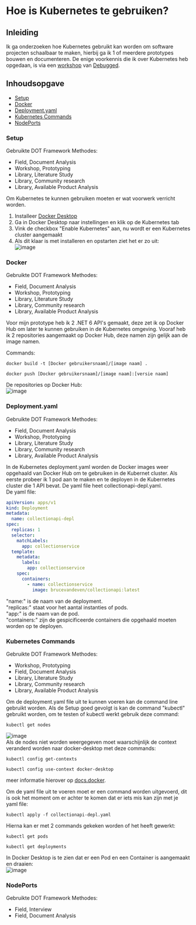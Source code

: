 # Hoe is Kubernetes te gebruiken?

## Inleiding
Ik ga onderzoeken hoe Kubernetes gebruikt kan worden om software projecten schaalbaar te maken, hierbij ga ik 1 of meerdere prototypes bouwen en documenteren. De enige voorkennis die ik over Kubernetes heb opgedaan, is via een [workshop](https://github.com/debugged/workshops) van [Debugged](https://debugged.nl/?gclid=CjwKCAiApvebBhAvEiwAe7mHSN7ONtGM5xsVN1K8ZzEnTrDmJjKs69b7Fgj6jzaR5KVz__UMxisU9RoCQ9wQAvD_BwE).

## Inhoudsopgave
- [Setup](https://github.com/BrucevandeVen/Kubernetes/blob/main/Hoe%20is%20Kubernetes%20te%20gebruiken%3F.md#setup)
- [Docker](https://github.com/BrucevandeVen/Kubernetes/blob/main/Hoe%20is%20Kubernetes%20te%20gebruiken%3F.md#docker)
- [Deployment.yaml](https://github.com/BrucevandeVen/Kubernetes/blob/main/Hoe%20is%20Kubernetes%20te%20gebruiken%3F.md#deploymentyaml)
- [Kubernetes Commands](https://github.com/BrucevandeVen/Kubernetes/blob/main/Hoe%20is%20Kubernetes%20te%20gebruiken%3F.md#kubernetes-commands)
- [NodePorts](https://github.com/BrucevandeVen/Kubernetes/edit/main/Hoe%20is%20Kubernetes%20te%20gebruiken%3F.md#nodeports)

### Setup  
Gebruikte DOT Framework Methodes:
- Field, Document Analysis
- Workshop, Prototyping
- Library, Literature Study
- Library, Community research
- Library, Available Product Analysis  
  
Om Kubernetes te kunnen gebruiken moeten er wat voorwerk verricht worden.  
1. Installeer [Docker Desktop](https://docs.docker.com/desktop/install/windows-install/)
2. Ga in Docker Desktop naar instellingen en klik op de Kubernetes tab
3. Vink de checkbox "Enable Kubernetes" aan, nu wordt er een Kubernetes cluster aangemaakt
4. Als dit klaar is met installeren en opstarten ziet het er zo uit:  
![image](https://user-images.githubusercontent.com/58031089/203558343-d999734b-4376-4e1a-af8d-eb8cb7734761.png)

### Docker  
Gebruikte DOT Framework Methodes:
- Field, Document Analysis
- Workshop, Prototyping
- Library, Literature Study
- Library, Community research
- Library, Available Product Analysis  
  
Voor mijn prototype heb ik 2 .NET 6 API's gemaakt, deze zet ik op Docker Hub om later te kunnen gebruiken in de Kubernetes omgeving. Vooraf heb ik 2 repositories aangemaakt op Docker Hub, deze namen zijn gelijk aan de image namen.  
  
Commands:  
```
docker build -t [Docker gebruikersnaam]/[image naam] .
```
```
docker push [Docker gebruikersnaam]/[image naam]:[versie naam]
```
De repositories op Docker Hub:  
![image](https://user-images.githubusercontent.com/58031089/203558722-360224cd-8a60-4762-9b50-d92d75bf7dff.png)

### Deployment.yaml  
Gebruikte DOT Framework Methodes:
- Field, Document Analysis
- Workshop, Prototyping
- Library, Literature Study
- Library, Community research
- Library, Available Product Analysis  
  
In de Kubernetes deployment.yaml worden de Docker images weer opgehaald van Docker Hub om te gebruiken in de Kubernet cluster. Als eerste probeer ik 1 pod aan te maken en te deployen in de Kubernetes cluster die 1 API bevat. De yaml file heet collectionapi-depl.yaml.  
De yaml file:  
```yaml
apiVersion: apps/v1
kind: Deployment
metadata:
  name: collectionapi-depl
spec:
  replicas: 1
  selector:
    matchLabels:
      app: collectionservice
  template:
    metadata:
      labels:
        app: collectionservice
    spec:
      containers:
        - name: collectionservice
          image: brucevandeven/collectionapi:latest
```
"name:" is de naam van de deployment.  
"replicas:" staat voor het aantal instanties of pods.  
"app:" is de naam van de pod.  
"containers:" zijn de gespicificeerde containers die opgehaald moeten worden op te deployen.  

### Kubernetes Commands  
Gebruikte DOT Framework Methodes:
- Workshop, Prototyping
- Field, Document Analysis
- Library, Literature Study
- Library, Community research
- Library, Available Product Analysis  
  
Om de deployment.yaml file uit te kunnen voeren kan de command line gebruikt worden. Als de Setup goed gevolgt is kan de command "kubectl" gebruikt worden, om te testen of kubectl werkt gebruik deze command:  
```
kubectl get nodes
```
![image](https://user-images.githubusercontent.com/58031089/203567294-75874dd5-7472-4593-bba2-f78269fe8cf1.png)  
Als de nodes niet worden weergegeven moet waarschijnlijk de context veranderd worden naar docker-desktop met deze commands:  
```
kubectl config get-contexts
```
```
kubectl config use-context docker-desktop
```
meer informatie hierover op [docs.docker](https://docs.docker.com/desktop/kubernetes/#use-the-kubectl-command).  
  
Om de yaml file uit te voeren moet er een command worden uitgevoerd, dit is ook het moment om er achter te komen dat er iets mis kan zijn met je yaml file:  
```
kubectl apply -f collectionapi-depl.yaml
```
Hierna kan er met 2 commands gekeken worden of het heeft gewerkt:  
```
kubectl get pods
```
```
kubectl get deployments
```
In Docker Desktop is te zien dat er een Pod en een Container is aangemaakt en draaien:  
![image](https://user-images.githubusercontent.com/58031089/203575327-7bd8b1e8-2afb-4c52-8c24-465902f84049.png)  

### NodePorts  
Gebruikte DOT Framework Methodes:  
- Field, Interview
- Field, Document Analysis  
  
